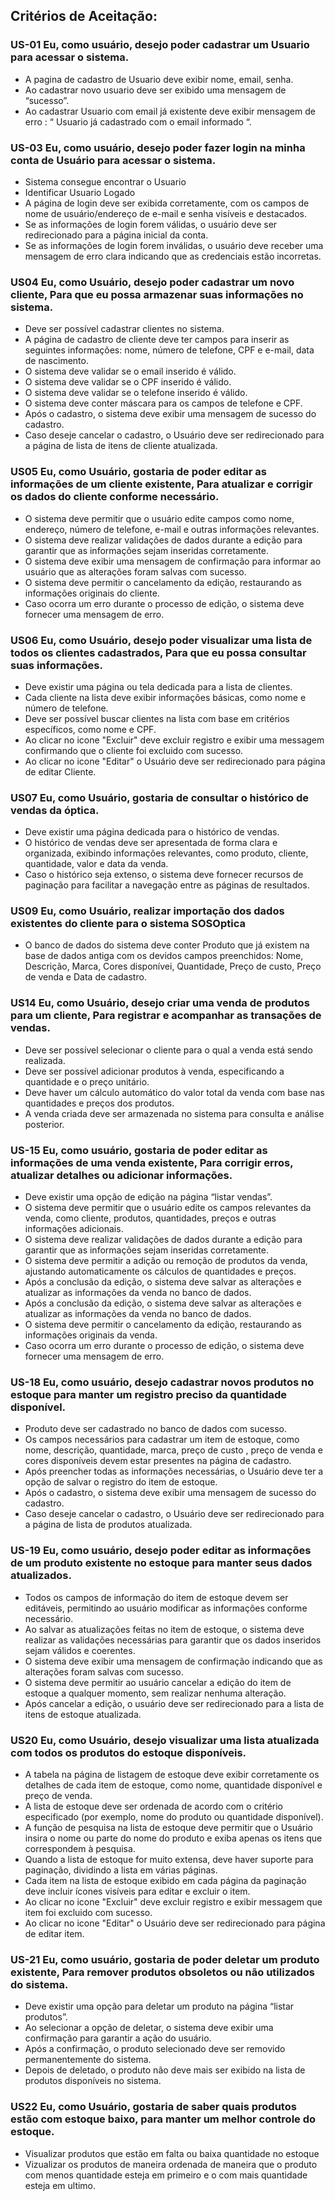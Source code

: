 ## Critérios de Aceitação:

### US-01 Eu, como usuário, desejo poder cadastrar um Usuario para acessar o sistema.

- A pagina de cadastro de Usuario deve exibir nome, email, senha.
- Ao cadastrar novo usuario deve ser exibido uma mensagem de “sucesso”.
- Ao cadastrar Usuario com email já existente deve exibir mensagem de erro : “ Usuario já cadastrado com o email informado “.

### US-03 Eu, como usuário, desejo poder fazer login na minha conta de Usuário para acessar o sistema.

- Sistema consegue encontrar o Usuario
- Identificar Usuario Logado
- A página de login deve ser exibida corretamente, com os campos de nome de usuário/endereço de e-mail e senha visíveis e destacados.
- Se as informações de login forem válidas, o usuário deve ser redirecionado para a página inicial da conta.
- Se as informações de login forem inválidas, o usuário deve receber uma mensagem de erro clara indicando que as credenciais estão incorretas.

### US04 Eu, como Usuário, desejo poder cadastrar um novo cliente, Para que eu possa armazenar suas informações no sistema.

- Deve ser possível cadastrar clientes no sistema.
- A página de cadastro de cliente deve ter campos para inserir as seguintes informações: nome, número de telefone, CPF e e-mail, data de nascimento.
- O sistema deve validar se o email inserido é válido.
- O sistema deve validar se o CPF inserido é válido.
- O sistema deve validar se o telefone inserido é válido.
- O sistema deve conter máscara para os campos de telefone e CPF.
- Após o cadastro, o sistema deve exibir uma mensagem de sucesso do cadastro.
- Caso deseje cancelar o cadastro, o Usuário deve ser redirecionado para a página de lista de itens de cliente atualizada.

### US05 Eu, como Usuário, gostaria de poder editar as informações de um cliente existente, Para atualizar e corrigir os dados do cliente conforme necessário.

- O sistema deve permitir que o usuário edite campos como nome, endereço, número de telefone, e-mail e outras informações relevantes.
- O sistema deve realizar validações de dados durante a edição para garantir que as informações sejam inseridas corretamente.
- O sistema deve exibir uma mensagem de confirmação para informar ao usuário que as alterações foram salvas com sucesso.
- O sistema deve permitir o cancelamento da edição, restaurando as informações originais do cliente.
- Caso ocorra um erro durante o processo de edição, o sistema deve fornecer uma mensagem de erro.

### US06 Eu, como Usuário, desejo poder visualizar uma lista de todos os clientes cadastrados, Para que eu possa consultar suas informações.

- Deve existir uma página ou tela dedicada para a lista de clientes.
- Cada cliente na lista deve exibir informações básicas, como nome e número de telefone.
- Deve ser possível buscar clientes na lista com base em critérios específicos, como nome e CPF.
- Ao clicar no icone "Excluir" deve excluir registro e exibir uma messagem confirmando que o cliente foi excluido com sucesso.
- Ao clicar no icone "Editar" o Usuário deve ser redirecionado para página de editar Cliente.

### US07 Eu, como Usuário, gostaria de consultar o histórico de vendas da óptica.

- Deve existir uma página dedicada para o histórico de vendas.
- O histórico de vendas deve ser apresentada de forma clara e organizada, exibindo informações relevantes, como produto, cliente, quantidade, valor e data da venda.
- Caso o histórico seja extenso, o sistema deve fornecer recursos de paginação para facilitar a navegação entre as páginas de resultados.

### US09 Eu, como Usuário, realizar importação dos dados existentes do cliente para o sistema SOSOptica

- O banco de dados do sistema deve conter Produto que já existem na base de dados antiga com os devidos campos preenchidos: Nome, Descrição, Marca, Cores disponívei, Quantidade, Preço de custo, Preço de venda e Data de cadastro.

### US14 Eu, como Usuário, desejo criar uma venda de produtos para um cliente, Para registrar e acompanhar as transações de vendas.

- Deve ser possível selecionar o cliente para o qual a venda está sendo realizada.
- Deve ser possível adicionar produtos à venda, especificando a quantidade e o preço unitário.
- Deve haver um cálculo automático do valor total da venda com base nas quantidades e preços dos produtos.
- A venda criada deve ser armazenada no sistema para consulta e análise posterior.

### US-15 Eu, como usuário, gostaria de poder editar as informações de uma venda existente, Para corrigir erros, atualizar detalhes ou adicionar informações.

- Deve existir uma opção de edição na página “listar vendas”.
- O sistema deve permitir que o usuário edite os campos relevantes da venda, como cliente, produtos, quantidades, preços e outras informações adicionais.
- O sistema deve realizar validações de dados durante a edição para garantir que as informações sejam inseridas corretamente.
- O sistema deve permitir a adição ou remoção de produtos da venda, ajustando automaticamente os cálculos de quantidades e preços.
- Após a conclusão da edição, o sistema deve salvar as alterações e atualizar as informações da venda no banco de dados.
- Após a conclusão da edição, o sistema deve salvar as alterações e atualizar as informações da venda no banco de dados.
- O sistema deve permitir o cancelamento da edição, restaurando as informações originais da venda.
- Caso ocorra um erro durante o processo de edição, o sistema deve fornecer uma mensagem de erro.

### US-18 Eu, como usuário, desejo cadastrar novos produtos no estoque para manter um registro preciso da quantidade disponível.

- Produto deve ser cadastrado no banco de dados com sucesso.
- Os campos necessários para cadastrar um item de estoque, como nome, descrição, quantidade, marca, preço de custo , preço de venda e cores disponíveis devem estar presentes na página de cadastro.
- Após preencher todas as informações necessárias, o Usuário deve ter a opção de salvar o registro do item de estoque.
- Após o cadastro, o sistema deve exibir uma mensagem de sucesso do cadastro.
- Caso deseje cancelar o cadastro, o Usuário deve ser redirecionado para a página de lista de produtos atualizada.

### US-19 Eu, como usuário, desejo poder editar as informações de um produto existente no estoque para manter seus dados atualizados.

- Todos os campos de informação do item de estoque devem ser editáveis, permitindo ao usuário modificar as informações conforme necessário.
- Ao salvar as atualizações feitas no item de estoque, o sistema deve realizar as validações necessárias para garantir que os dados inseridos sejam válidos e coerentes.
- O sistema deve exibir uma mensagem de confirmação indicando que as alterações foram salvas com sucesso.
- O sistema deve permitir ao usuário cancelar a edição do item de estoque a qualquer momento, sem realizar nenhuma alteração.
- Após cancelar a edição, o usuário deve ser redirecionado para a lista de itens de estoque atualizada.

### US20 Eu, como Usuário, desejo visualizar uma lista atualizada com todos os produtos do estoque disponíveis.

- A tabela na página de listagem de estoque deve exibir corretamente os detalhes de cada item de estoque, como nome, quantidade disponível e preço de venda.
- A lista de estoque deve ser ordenada de acordo com o critério especificado (por exemplo, nome do produto ou quantidade disponível).
- A função de pesquisa na lista de estoque deve permitir que o Usuário insira o nome ou parte do nome do produto e exiba apenas os itens que correspondem à pesquisa.
- Quando a lista de estoque for muito extensa, deve haver suporte para paginação, dividindo a lista em várias páginas.
- Cada item na lista de estoque exibido em cada página da paginação deve incluir ícones visíveis para editar e excluir o item.
- Ao clicar no icone "Excluir" deve excluir registro e exibir messagem que item foi excluido com sucesso.
- Ao clicar no icone "Editar" o Usuário deve ser redirecionado para página de editar item.

### US-21 Eu, como usuário, gostaria de poder deletar um produto existente, Para remover produtos obsoletos ou não utilizados do sistema.

- Deve existir uma opção para deletar um produto na página “listar produtos”.
- Ao selecionar a opção de deletar, o sistema deve exibir uma confirmação para garantir a ação do usuário.
- Após a confirmação, o produto selecionado deve ser removido permanentemente do sistema.
- Depois de deletado, o produto não deve mais ser exibido na lista de produtos disponíveis no sistema.

### US22 Eu, como Usuário, gostaria de saber quais produtos estão com estoque baixo, para manter um melhor controle do estoque.

- Visualizar produtos que estão em falta ou baixa quantidade no estoque
- Vizualizar os produtos de maneira ordenada de maneira que o produto com menos quantidade esteja em primeiro e o com mais quantidade esteja em ultimo.
